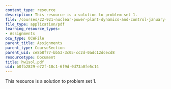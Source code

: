 ```yaml
---
content_type: resource
description: This resource is a solution to problem set 1.
file: /courses/22-921-nuclear-power-plant-dynamics-and-control-january-iap-2006/b0fb2829e72f18c16f9d0d73a0fe5c14_hw1sol.pdf
file_type: application/pdf
learning_resource_types:
- Assignments
ocw_type: OCWFile
parent_title: Assignments
parent_type: CourseSection
parent_uid: ce8b8f77-bb53-3c05-cc2d-0adc12dcecd8
resourcetype: Document
title: hw1sol.pdf
uid: b0fb2829-e72f-18c1-6f9d-0d73a0fe5c14
---
```

This resource is a solution to problem set 1.

